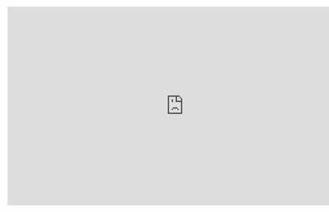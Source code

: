 <!DOCTYPE html>
<html lang="en">
<head>
  <meta charset="UTF-8">
  <meta name="viewport" content="width=device-width, initial-scale=1.0">
</head>
<body>
  <iframe style="border: 1px solid rgba(0, 0, 0, 0.1);" width="800" height="450" src="https://www.figma.com/embed?embed_host=share&url=https%3A%2F%2Fwww.figma.com%2Fproto%2FKFpuVDARgSbzm6ptPq8zkf%2FBanner-Github%3Ftype%3Ddesign%26node-id%3D1-2%26t%3DvFCtNEXrAPR40r9k-1%26scaling%3Dscale-down%26page-id%3D0%253A1%26mode%3Ddesign" allowfullscreen></iframe>
</body>
</html>
